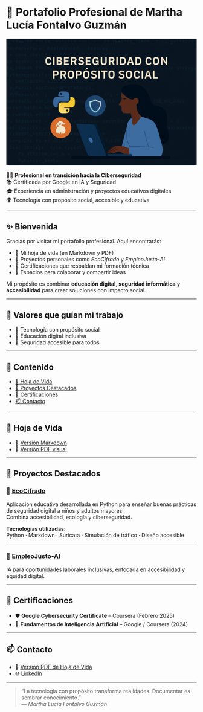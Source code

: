 # 🌟 Portafolio Profesional de Martha Lucía Fontalvo Guzmán

![Ciberseguridad con propósito social](./cabecera-portafolio.png)



👩‍💻 **Profesional en transición hacia la Ciberseguridad**  
📚 Certificada por Google en IA y Seguridad  
🎓 Experiencia en administración y proyectos educativos digitales  
🌍 Tecnología con propósito social, accesible y educativa

---

## ✨ Bienvenida

Gracias por visitar mi portafolio profesional. Aquí encontrarás:

- 📄 Mi hoja de vida (en Markdown y PDF)
- 🔐 Proyectos personales como *EcoCifrado* y *EmpleoJusto-AI*
- 📜 Certificaciones que respaldan mi formación técnica
- 🤝 Espacios para colaborar y compartir ideas

Mi propósito es combinar **educación digital**, **seguridad informática** y **accesibilidad** para crear soluciones con impacto social.

---

## 💬 Valores que guían mi trabajo

- 🌱 Tecnología con propósito social  
- 🧠 Educación digital inclusiva  
- 🔐 Seguridad accesible para todos  

---

## 📑 Contenido

- [📄 Hoja de Vida](#hoja-de-vida)  
- [🚀 Proyectos Destacados](#proyectos-destacados)  
- [📜 Certificaciones](#certificaciones)  
- [📫 Contacto](#contacto)  

---

## 📄 Hoja de Vida

- 📘 [Versión Markdown](https://github.com/MARTHA-1975/Portafolio-Martha-Fontalvo/blob/main/hoja-de-vida.md)  
- 📎 [Versión PDF visual](https://github.com/MARTHA-1975/Portafolio-Martha-Fontalvo/blob/main/hoja-de-vida.pdf)

---

## 🚀 Proyectos Destacados

### 🔐 [EcoCifrado](https://github.com/MARTHA-1975/EcoCifrado)

Aplicación educativa desarrollada en Python para enseñar buenas prácticas de seguridad digital a niños y adultos mayores.  
Combina accesibilidad, ecología y ciberseguridad.

**Tecnologías utilizadas:**  
Python · Markdown · Suricata · Simulación de tráfico · Diseño accesible

---

### 🤖 [EmpleoJusto-AI](https://github.com/MARTHA-1975/EmpleoJusto-AI)

IA para oportunidades laborales inclusivas, enfocada en accesibilidad y equidad digital.

---

## 📜 Certificaciones

- 🛡️ **Google Cybersecurity Certificate** – Coursera (Febrero 2025)  
- 🤖 **Fundamentos de Inteligencia Artificial** – Google / Coursera (2024)

---

## 📫 Contacto

- 📎 [Versión PDF de Hoja de Vida](https://github.com/MARTHA-1975/Portafolio-Martha-Fontalvo/blob/main/hoja-de-vida.pdf)  
- 🌐 [LinkedIn](https://www.linkedin.com/in/martha-lucia-fontalvo-guzman-a9b3bba2)

---

> “La tecnología con propósito transforma realidades. Documentar es sembrar conocimiento.”  
> — *Martha Lucía Fontalvo Guzmán*

